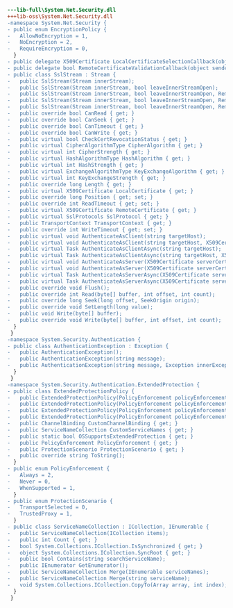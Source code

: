 ﻿```diff
---lib-full\System.Net.Security.dll
+++lib-oss\System.Net.Security.dll
-namespace System.Net.Security {
- public enum EncryptionPolicy {
-   AllowNoEncryption = 1,
-   NoEncryption = 2,
-   RequireEncryption = 0,
  }
- public delegate X509Certificate LocalCertificateSelectionCallback(object sender, string targetHost, X509CertificateCollection localCertificates, X509Certificate remoteCertificate, string[] acceptableIssuers);
- public delegate bool RemoteCertificateValidationCallback(object sender, X509Certificate certificate, X509Chain chain, SslPolicyErrors sslPolicyErrors);
- public class SslStream : Stream {
-   public SslStream(Stream innerStream);
-   public SslStream(Stream innerStream, bool leaveInnerStreamOpen);
-   public SslStream(Stream innerStream, bool leaveInnerStreamOpen, RemoteCertificateValidationCallback userCertificateValidationCallback);
-   public SslStream(Stream innerStream, bool leaveInnerStreamOpen, RemoteCertificateValidationCallback userCertificateValidationCallback, LocalCertificateSelectionCallback userCertificateSelectionCallback);
-   public SslStream(Stream innerStream, bool leaveInnerStreamOpen, RemoteCertificateValidationCallback userCertificateValidationCallback, LocalCertificateSelectionCallback userCertificateSelectionCallback, EncryptionPolicy encryptionPolicy);
-   public override bool CanRead { get; }
-   public override bool CanSeek { get; }
-   public override bool CanTimeout { get; }
-   public override bool CanWrite { get; }
-   public virtual bool CheckCertRevocationStatus { get; }
-   public virtual CipherAlgorithmType CipherAlgorithm { get; }
-   public virtual int CipherStrength { get; }
-   public virtual HashAlgorithmType HashAlgorithm { get; }
-   public virtual int HashStrength { get; }
-   public virtual ExchangeAlgorithmType KeyExchangeAlgorithm { get; }
-   public virtual int KeyExchangeStrength { get; }
-   public override long Length { get; }
-   public virtual X509Certificate LocalCertificate { get; }
-   public override long Position { get; set; }
-   public override int ReadTimeout { get; set; }
-   public virtual X509Certificate RemoteCertificate { get; }
-   public virtual SslProtocols SslProtocol { get; }
-   public TransportContext TransportContext { get; }
-   public override int WriteTimeout { get; set; }
-   public virtual void AuthenticateAsClient(string targetHost);
-   public virtual void AuthenticateAsClient(string targetHost, X509CertificateCollection clientCertificates, SslProtocols enabledSslProtocols, bool checkCertificateRevocation);
-   public virtual Task AuthenticateAsClientAsync(string targetHost);
-   public virtual Task AuthenticateAsClientAsync(string targetHost, X509CertificateCollection clientCertificates, SslProtocols enabledSslProtocols, bool checkCertificateRevocation);
-   public virtual void AuthenticateAsServer(X509Certificate serverCertificate);
-   public virtual void AuthenticateAsServer(X509Certificate serverCertificate, bool clientCertificateRequired, SslProtocols enabledSslProtocols, bool checkCertificateRevocation);
-   public virtual Task AuthenticateAsServerAsync(X509Certificate serverCertificate);
-   public virtual Task AuthenticateAsServerAsync(X509Certificate serverCertificate, bool clientCertificateRequired, SslProtocols enabledSslProtocols, bool checkCertificateRevocation);
-   public override void Flush();
-   public override int Read(byte[] buffer, int offset, int count);
-   public override long Seek(long offset, SeekOrigin origin);
-   public override void SetLength(long value);
-   public void Write(byte[] buffer);
-   public override void Write(byte[] buffer, int offset, int count);
  }
 }
-namespace System.Security.Authentication {
- public class AuthenticationException : Exception {
-   public AuthenticationException();
-   public AuthenticationException(string message);
-   public AuthenticationException(string message, Exception innerException);
  }
 }
-namespace System.Security.Authentication.ExtendedProtection {
- public class ExtendedProtectionPolicy {
-   public ExtendedProtectionPolicy(PolicyEnforcement policyEnforcement);
-   public ExtendedProtectionPolicy(PolicyEnforcement policyEnforcement, ChannelBinding customChannelBinding);
-   public ExtendedProtectionPolicy(PolicyEnforcement policyEnforcement, ProtectionScenario protectionScenario, ICollection customServiceNames);
-   public ExtendedProtectionPolicy(PolicyEnforcement policyEnforcement, ProtectionScenario protectionScenario, ServiceNameCollection customServiceNames);
-   public ChannelBinding CustomChannelBinding { get; }
-   public ServiceNameCollection CustomServiceNames { get; }
-   public static bool OSSupportsExtendedProtection { get; }
-   public PolicyEnforcement PolicyEnforcement { get; }
-   public ProtectionScenario ProtectionScenario { get; }
-   public override string ToString();
  }
- public enum PolicyEnforcement {
-   Always = 2,
-   Never = 0,
-   WhenSupported = 1,
  }
- public enum ProtectionScenario {
-   TransportSelected = 0,
-   TrustedProxy = 1,
  }
- public class ServiceNameCollection : ICollection, IEnumerable {
-   public ServiceNameCollection(ICollection items);
-   public int Count { get; }
-   bool System.Collections.ICollection.IsSynchronized { get; }
-   object System.Collections.ICollection.SyncRoot { get; }
-   public bool Contains(string searchServiceName);
-   public IEnumerator GetEnumerator();
-   public ServiceNameCollection Merge(IEnumerable serviceNames);
-   public ServiceNameCollection Merge(string serviceName);
-   void System.Collections.ICollection.CopyTo(Array array, int index);
  }
 }
```
